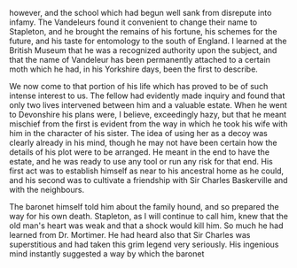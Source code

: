 however, and the school which had begun well sank from disrepute into
infamy. The Vandeleurs found it convenient to change their name to
Stapleton, and he brought the remains of his fortune, his schemes for
the future, and his taste for entomology to the south of England. I
learned at the British Museum that he was a recognized authority upon
the subject, and that the name of Vandeleur has been permanently
attached to a certain moth which he had, in his Yorkshire days, been the
first to describe.

We now come to that portion of his life which has proved to be of such
intense interest to us. The fellow had evidently made inquiry and found
that only two lives intervened between him and a valuable estate. When
he went to Devonshire his plans were, I believe, exceedingly hazy, but
that he meant mischief from the first is evident from the way in which
he took his wife with him in the character of his sister. The idea of
using her as a decoy was clearly already in his mind, though he may not
have been certain how the details of his plot were to be arranged. He
meant in the end to have the estate, and he was ready to use any tool or
run any risk for that end. His first act was to establish himself as
near to his ancestral home as he could, and his second was to cultivate
a friendship with Sir Charles Baskerville and with the neighbours.

The baronet himself told him about the family hound, and so prepared
the way for his own death. Stapleton, as I will continue to call him,
knew that the old man's heart was weak and that a shock would kill him.
So much he had learned from Dr. Mortimer. He had heard also that Sir
Charles was superstitious and had taken this grim legend very seriously.
His ingenious mind instantly suggested a way by which the baronet
